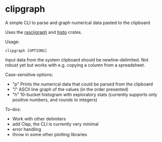 # clipgraph
A simple CLI to parse and graph numerical data pasted to the clipboard

Uses the [rasciigraph](https://github.com/orhanbalci/rasciigraph) and [histo](https://docs.rs/histo/latest/histo/index.html) crates.

Usage:

`
clipgraph [OPTIONS]
`

Input data from the system clipboard should be newline-delimited. Not robust yet but works with e.g. copying a column from a spreadsheet.

Case-sensitive options:
- "p" Prints the numerical data that could be parsed from the clipboard
- "l" ASCII line graph of the values (in the order presented)
- "h" 10-bucket histogram with exploratory stats (currently supports only positive numbers, and rounds to integers)

To-dos:
- Work with other delimiters
- add Clap, the CLI is currently very minimal
- error handling
- throw in some other plotting libraries
